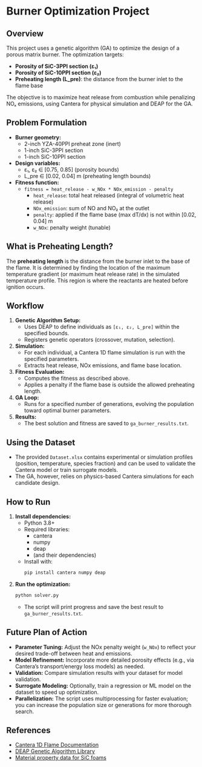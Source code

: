 # Burner Optimization Project

## Overview
This project uses a genetic algorithm (GA) to optimize the design of a porous matrix burner. The optimization targets:
- **Porosity of SiC-3PPI section (ε₁)**
- **Porosity of SiC-10PPI section (ε₂)**
- **Preheating length (L_pre)**: the distance from the burner inlet to the flame base

The objective is to maximize heat release from combustion while penalizing NOₓ emissions, using Cantera for physical simulation and DEAP for the GA.

## Problem Formulation
- **Burner geometry:**
  - 2-inch YZA-40PPI preheat zone (inert)
  - 1-inch SiC-3PPI section
  - 1-inch SiC-10PPI section
- **Design variables:**
  - ε₁, ε₂ ∈ [0.75, 0.85] (porosity bounds)
  - L_pre ∈ [0.02, 0.04] m (preheating length bounds)
- **Fitness function:**
  - `fitness = heat_release - w_NOx * NOx_emission - penalty`
    - `heat_release`: total heat released (integral of volumetric heat release)
    - `NOx_emission`: sum of NO and NO₂ at the outlet
    - `penalty`: applied if the flame base (max dT/dx) is not within [0.02, 0.04] m
    - `w_NOx`: penalty weight (tunable)

## What is Preheating Length?
The **preheating length** is the distance from the burner inlet to the base of the flame. It is determined by finding the location of the maximum temperature gradient (or maximum heat release rate) in the simulated temperature profile. This region is where the reactants are heated before ignition occurs.

## Workflow
1. **Genetic Algorithm Setup:**
   - Uses DEAP to define individuals as `[ε₁, ε₂, L_pre]` within the specified bounds.
   - Registers genetic operators (crossover, mutation, selection).
2. **Simulation:**
   - For each individual, a Cantera 1D flame simulation is run with the specified parameters.
   - Extracts heat release, NOx emissions, and flame base location.
3. **Fitness Evaluation:**
   - Computes the fitness as described above.
   - Applies a penalty if the flame base is outside the allowed preheating length.
4. **GA Loop:**
   - Runs for a specified number of generations, evolving the population toward optimal burner parameters.
5. **Results:**
   - The best solution and fitness are saved to `ga_burner_results.txt`.

## Using the Dataset
- The provided `Dataset.xlsx` contains experimental or simulation profiles (position, temperature, species fraction) and can be used to validate the Cantera model or train surrogate models.
- The GA, however, relies on physics-based Cantera simulations for each candidate design.

## How to Run
1. **Install dependencies:**
   - Python 3.8+
   - Required libraries:
     - cantera
     - numpy
     - deap
     - (and their dependencies)
   - Install with:
     ```bash
     pip install cantera numpy deap
     ```
2. **Run the optimization:**
   ```bash
   python solver.py
   ```
   - The script will print progress and save the best result to `ga_burner_results.txt`.

## Future Plan of Action
- **Parameter Tuning:** Adjust the NOx penalty weight (`w_NOx`) to reflect your desired trade-off between heat and emissions.
- **Model Refinement:** Incorporate more detailed porosity effects (e.g., via Cantera’s transport/energy loss models) as needed.
- **Validation:** Compare simulation results with your dataset for model validation.
- **Surrogate Modeling:** Optionally, train a regression or ML model on the dataset to speed up optimization.
- **Parallelization:** The script uses multiprocessing for faster evaluation; you can increase the population size or generations for more thorough search.

## References
- [Cantera 1D Flame Documentation](https://cantera.org/3.1/python/onedim.html)
- [DEAP Genetic Algorithm Library](https://deap.readthedocs.io/en/master/)
- [Material property data for SiC foams](https://pmc.ncbi.nlm.nih.gov/articles/PMC10461437/)